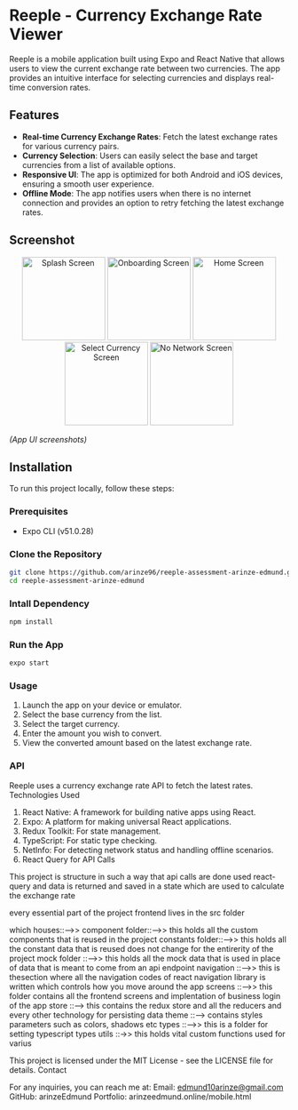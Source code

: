 
# Reeple - Currency Exchange Rate Viewer

Reeple is a mobile application built using Expo and React Native that allows users to view the current exchange rate between two currencies. The app provides an intuitive interface for selecting currencies and displays real-time conversion rates.

## Features

- **Real-time Currency Exchange Rates**: Fetch the latest exchange rates for various currency pairs.
- **Currency Selection**: Users can easily select the base and target currencies from a list of available options.
- **Responsive UI**: The app is optimized for both Android and iOS devices, ensuring a smooth user experience.
- **Offline Mode**: The app notifies users when there is no internet connection and provides an option to retry fetching the latest exchange rates.

## Screenshot 



<p align="center">
  <img src="https://github.com/user-attachments/assets/249d3693-68dc-4d3c-8017-7f10a43f65b6" alt="Splash Screen" width="150">
  <img src="https://github.com/user-attachments/assets/5a2e481f-743f-42b9-b241-ffa2788a762f" alt="Onboarding Screen" width="150">
  <img src="https://github.com/user-attachments/assets/dfa82520-c1b7-4cdf-9826-e2c0a6c85396" alt="Home Screen" width="150">
  <img src="https://github.com/user-attachments/assets/b1dc81c5-0fe8-4790-b17c-327843ba42cc" alt="Select Currency Screen" width="150">
  <img src="https://github.com/user-attachments/assets/dcfa9cc2-5ce1-4eee-95f4-592661287284" alt="No Network Screen" width="150">
</p>



_(App UI screenshots)_

## Installation

To run this project locally, follow these steps:

### Prerequisites

- Expo CLI (v51.0.28)

### Clone the Repository

```bash
git clone https://github.com/arinze96/reeple-assessment-arinze-edmund.git
cd reeple-assessment-arinze-edmund

```

### Intall Dependency

```bash
npm install

```
### Run the App

```bash
expo start

```

### Usage

1. Launch the app on your device or emulator.
2. Select the base currency from the list.
3. Select the target currency.
4. Enter the amount you wish to convert.
5. View the converted amount based on the latest exchange rate.

### API

Reeple uses a currency exchange rate API to fetch the latest rates. 
Technologies Used

1. React Native: A framework for building native apps using React.
2. Expo: A platform for making universal React applications.
3. Redux Toolkit: For state management.
4. TypeScript: For static type checking.
5. NetInfo: For detecting network status and handling offline scenarios. 
6. React Query for API Calls

This project is structure in such a way that api calls are done used react-query and data is returned and saved in a state which are used 
to calculate the exchange rate

every essential part of the project frontend lives in the src folder

which houses::-->>
component folder::-->> this holds all the custom components that is reused in the project
constants folder::-->> this holds all the constant data that is reused does not change for the entirerity of the project
mock folder ::-->> this holds all the mock data that is used in place of data that is meant to come from an api endpoint
navigation ::-->> this is thesection where all the navigation codes of react navigation library is written which controls how you move around the app
screens ::-->> this folder contains all the frontend screens and implentation of business login of the app
store ::--> this contains the redux store and all the reducers and every other technology for persisting data
theme ::--> contains styles parameters such as colors, shadows etc
types ::-->> this is a folder for setting typescript types 
utils ::->> this holds vital custom functions used for varius





This project is licensed under the MIT License - see the LICENSE file for details.
Contact

For any inquiries, you can reach me at:
Email: edmund10arinze@gmail.com
GitHub: arinzeEdmund
Portfolio: arinzeedmund.online/mobile.html